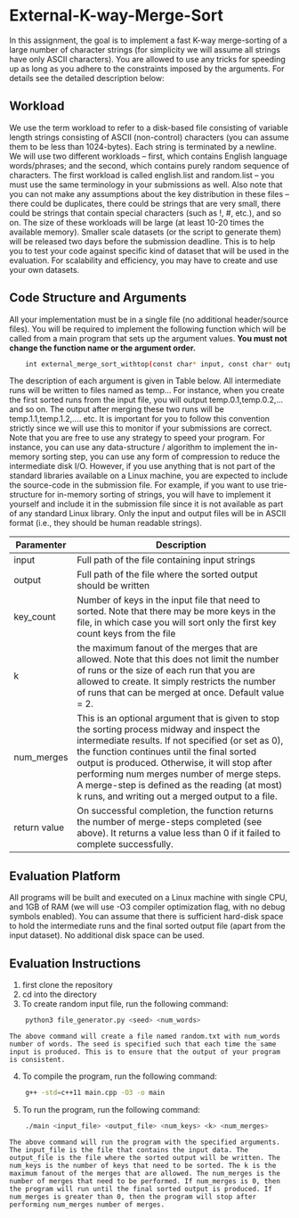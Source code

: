 # External-K-way-Merge-Sort
In this assignment, the goal is to implement a fast K-way merge-sorting of a large number of character
strings (for simplicity we will assume all strings have only ASCII characters). You are allowed to use any
tricks for speeding up as long as you adhere to the constraints imposed by the arguments. For details see
the detailed description below:

## Workload 
We use the term workload to refer to a disk-based file consisting of variable length strings consisting
of ASCII (non-control) characters (you can assume them to be less than 1024-bytes). Each string is
terminated by a newline. We will use two different workloads – first, which contains English language
words/phrases; and the second, which contains purely random sequence of characters. The first workload
is called english.list and random.list – you must use the same terminology in your submissions as
well. Also note that you can not make any assumptions about the key distribution in these files – there
could be duplicates, there could be strings that are very small, there could be strings that contain special
characters (such as !, #, etc.), and so on.
The size of these workloads will be large (at least 10-20 times the available memory). Smaller scale
datasets (or the script to generate them) will be released two days before the submission deadline. This
is to help you to test your code against specific kind of dataset that will be used in the evaluation. For
scalability and efficiency, you may have to create and use your own datasets.

## Code Structure and Arguments
All your implementation must be in a single file (no additional header/source files). You will be required
to implement the following function which will be called from a main program that sets up the argument
values. **You must not change the function name or the argument order.**
```bash
    int external_merge_sort_withtop(const char* input, const char* output, const long key_count, const int k = 2, const int num_merges = 0);
```
The description of each argument is given in Table below. All intermediate runs will be written to files
named as temp.<stage>.<runnum>. For instance, when you create the first sorted runs from the input
file, you will output temp.0.1,temp.0.2,... and so on. The output after merging these two runs will be
temp.1.1,temp.1.2,.... etc. It is important for you to follow this convention strictly since we will use this
to monitor if your submissions are correct.
Note that you are free to use any strategy to speed your program. For instance, you can use any
data-structure / algorithm to implement the in-memory sorting step, you can use any form of compression
to reduce the intermediate disk I/O. However, if you use anything that is not part of the standard libraries
available on a Linux machine, you are expected to include the source-code in the submission file. For
example, if you want to use trie-structure for in-memory sorting of strings, you will have to implement it
yourself and include it in the submission file since it is not available as part of any standard Linux library.
Only the input and output files will be in ASCII format (i.e., they should be human readable
strings).

| Paramenter | Description |
| --- | --- |
| input | Full path of the file containing input strings | 
| output | Full path of the file where the sorted output should be written | 
| key_count | Number of keys in the input file that need to sorted. Note that there may be more keys in the file, in which case you will sort only the first key count keys from the file |
| k | the maximum fanout of the merges that are allowed. Note that this does not limit the number of runs or the size of each run that you are allowed to create. It simply restricts the number of runs that can be merged at once. Default value = 2. |
| num_merges | This is an optional argument that is given to stop the sorting process midway and inspect the intermediate results. If not specified (or set as 0), the function continues until the final sorted output is produced. Otherwise, it will stop after performing num merges number of merge steps. A merge-step is defined as the reading (at most) k runs, and writing out a merged output to a file. |
| return value | On successful completion, the function returns the number of merge-steps completed (see above). It returns a value less than 0 if it failed to complete successfully. |

## Evaluation Platform 
All programs will be built and executed on a Linux machine with single CPU, and 1GB of RAM (we
will use -O3 compiler optimization flag, with no debug symbols enabled). You can assume that there is
sufficient hard-disk space to hold the intermediate runs and the final sorted output file (apart from the
input dataset). No additional disk space can be used.

## Evaluation Instructions 
1. first clone the repository
2. cd into the directory
3. To create random input file, run the following command:
```bash
    python3 file_generator.py <seed> <num_words>
```
    The above command will create a file named random.txt with num_words number of words. The seed is specified such that each time the same input is produced. This is to ensure that the output of your program is consistent.
4. To compile the program, run the following command:
```bash
    g++ -std=c++11 main.cpp -O3 -o main 
```
5. To run the program, run the following command:
```bash
    ./main <input_file> <output_file> <num_keys> <k> <num_merges>
```
    The above command will run the program with the specified arguments. The input_file is the file that contains the input data. The output_file is the file where the sorted output will be written. The num_keys is the number of keys that need to be sorted. The k is the maximum fanout of the merges that are allowed. The num_merges is the number of merges that need to be performed. If num_merges is 0, then the program will run until the final sorted output is produced. If num_merges is greater than 0, then the program will stop after performing num_merges number of merges.